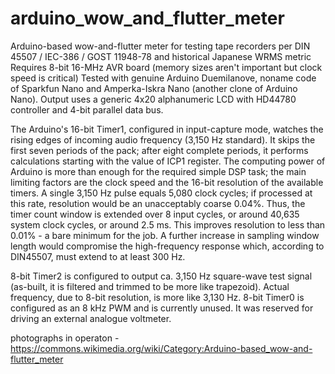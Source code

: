 # arduino_wow_and_flutter_meter
Arduino-based wow-and-flutter meter for testing tape recorders per DIN 45507  / IEC-386 / GOST 11948-78 and historical Japanese WRMS metric
Requires 8-bit 16-MHz AVR board (memory sizes aren't important but clock speed is critical)
Tested with genuine Arduino Duemilanove, noname code of Sparkfun Nano and Amperka-Iskra Nano (another clone of Arduino Nano). Output uses
a generic 4x20 alphanumeric LCD with HD44780 controller and 4-bit parallel data bus.

The Arduino's 16-bit Timer1, configured in input-capture mode, watches the rising edges of incoming audio frequency (3,150 Hz standard). 
It skips the first seven periods of the pack; after eight complete periods, it performs calculations starting with the value of ICP1 register.
The computing power of Arduino is more than enough for the required simple DSP task; the main limiting factors are the clock speed and the
16-bit resolution of the available timers. A single 3,150 Hz pulse equals 5,080 clock cycles; if processed at this rate, resolution would be
an unacceptably coarse 0.04%. Thus, the timer count window is extended over 8 input cycles, or around 40,635 system clock cycles, or around 2.5 ms.
This improves resolution to less than 0.01% - a bare minimum for the job. A further increase in sampling window length would compromise the 
high-frequency response which, according to DIN45507, must extend to at least 300 Hz.

8-bit Timer2 is configured to output ca. 3,150 Hz square-wave test signal (as-built, it is filtered and trimmed to be more like trapezoid). Actual
frequency, due to 8-bit resolution, is more like 3,130 Hz.
8-bit Timer0 is configured as an 8 kHz PWM and is currently unused. It was reserved for driving an external analogue voltmeter.

photographs in operaton - https://commons.wikimedia.org/wiki/Category:Arduino-based_wow-and-flutter_meter
